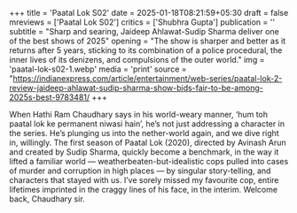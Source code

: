 +++
title = 'Paatal Lok S02'
date = 2025-01-18T08:21:59+05:30
draft = false
mreviews = ['Paatal Lok S02']
critics = ['Shubhra Gupta']
publication = ''
subtitle = "Sharp and searing, Jaideep Ahlawat-Sudip Sharma deliver one of the best shows of 2025"
opening = "The show is sharper and better as it returns after 5 years, sticking to its combination of a police procedural, the inner lives of its denizens, and compulsions of the outer world."
img = 'paatal-lok-s02-1.webp'
media = 'print'
source = "https://indianexpress.com/article/entertainment/web-series/paatal-lok-2-review-jaideep-ahlawat-sudip-sharma-show-bids-fair-to-be-among-2025s-best-9783481/
+++

When Hathi Ram Chaudhary says in his world-weary manner, ‘hum toh paatal lok ke permanent niwasi hain’, he’s not just addressing a character in the series. He’s plunging us into the nether-world again, and we dive right in, willingly. The first season of Paatal Lok (2020), directed by Avinash Arun and created by Sudip Sharma, quickly become a benchmark, in the way it lifted a familiar world — weatherbeaten-but-idealistic cops pulled into cases of murder and corruption in high places — by singular story-telling, and characters that stayed with us. I’ve sorely missed my favourite cop, entire lifetimes imprinted in the craggy lines of his face, in the interim. Welcome back, Chaudhary sir.
